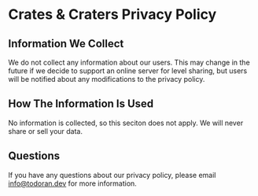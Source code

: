 # Crates & Craters Privacy Policy

## Information We Collect

We do not collect any information about our users. This may change in the future if we decide to support an online server for level sharing, but users will be notified about any modifications to the privacy policy.

## How The Information Is Used

No information is collected, so this seciton does not apply. We will never share or sell your data.

## Questions

If you have any questions about our privacy policy, please email info@todoran.dev for more information.